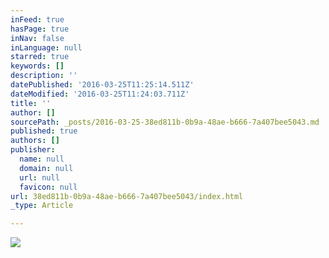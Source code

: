 ```yaml
---
inFeed: true
hasPage: true
inNav: false
inLanguage: null
starred: true
keywords: []
description: ''
datePublished: '2016-03-25T11:25:14.511Z'
dateModified: '2016-03-25T11:24:03.711Z'
title: ''
author: []
sourcePath: _posts/2016-03-25-38ed811b-0b9a-48ae-b666-7a407bee5043.md
published: true
authors: []
publisher:
  name: null
  domain: null
  url: null
  favicon: null
url: 38ed811b-0b9a-48ae-b666-7a407bee5043/index.html
_type: Article

---
```

![](https://the-grid-user-content.s3-us-west-2.amazonaws.com/5175d824-6b15-4a21-82b6-bf595abbe129.jpg)